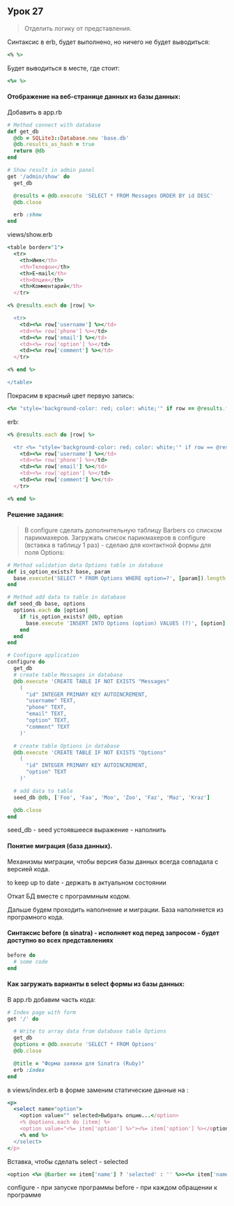 ## Урок 27

> Отделить логику от представления.

Синтаксис в erb, будет выполнено, но ничего не будет выводиться:

```ruby
<% %>
```

Будет выводиться в месте, где стоит:

```ruby
<%= %>
```

#### Отображение на веб-странице данных из базы данных:

Добавить в app.rb

```ruby
# Method connect with database
def get_db
  @db = SQLite3::Database.new 'base.db'
  @db.results_as_hash = true
  return @db
end

# Show result in admin panel
get '/admin/show' do
  get_db

  @results = @db.execute 'SELECT * FROM Messages ORDER BY id DESC'
  @db.close

  erb :show
end
```

views/show.erb

```ruby
<table border="1">
  <tr>
    <th>Имя</th>
    <th>Телефон</th>
    <th>E-mail</th>
    <th>Опция</th>
    <th>Комментарий</th>
  </tr>

<% @results.each do |row| %>

  <tr>
    <td><%= row['username'] %></td>
    <td><%= row['phone'] %></td>
    <td><%= row['email'] %></td>
    <td><%= row['option'] %></td>
    <td><%= row['comment'] %></td>
  </tr>

<% end %>

</table>
```

Покрасим в красный цвет первую запись:

```ruby
<%= "style='background-color: red; color: white;'" if row == @results.first %>
```

erb:

```ruby
<% @results.each do |row| %>

  <tr <%= "style='background-color: red; color: white;'" if row == @results.first %>>
    <td><%= row['username'] %></td>
    <td><%= row['phone'] %></td>
    <td><%= row['email'] %></td>
    <td><%= row['option'] %></td>
    <td><%= row['comment'] %></td>
  </tr>

<% end %>
```

#### Решение задания:

> В configure сделать дополнительную таблицу Barbers со списком парикмахеров. Загружать список парикмахеров в configure (вставка в таблицу 1 раз) - сделаю для контактной формы для поля Options:

```ruby
# Method validation data Options table in database
def is_option_exists? base, param
  base.execute('SELECT * FROM Options WHERE option=?', [param]).length > 0
end

# Method add data to table in database
def seed_db base, options
  options.each do |option|
    if !is_option_exists? @db, option
      base.execute 'INSERT INTO Options (option) VALUES (?)', [option]
    end
  end
end
```

```ruby
# Configure application
configure do
  get_db
  # create table Messages in database
  @db.execute 'CREATE TABLE IF NOT EXISTS "Messages"
    (
      "id" INTEGER PRIMARY KEY AUTOINCREMENT,
      "username" TEXT,
      "phone" TEXT,
      "email" TEXT,
      "option" TEXT,
      "comment" TEXT
    )'

  # create table Options in database
  @db.execute 'CREATE TABLE IF NOT EXISTS "Options"
    (
      "id" INTEGER PRIMARY KEY AUTOINCREMENT,
      "option" TEXT
    )'

  # add data to table
  seed_db @db, ['Foo', 'Faa', 'Moo', 'Zoo', 'Faz', 'Maz', 'Kraz']

  @db.close
end
```

seed_db - seed устоявшееся выражение - наполнить

#### Понятие миграция (база данных).

Механизмы миграции, чтобы версия базы данных всегда совпадала с версией кода.

to keep up to date - держать в актуальном состоянии

Откат БД вместе с программным кодом.

Дальше будем проходить наполнение и миграции. База наполняется из програмного кода.

#### Синтаксис before (в sinatra) - исполняет код перед запросом - будет доступно во всех представлениях

```ruby
before do
  # some code
end
```

#### Как загружать варианты в select формы из базы данных:

В app.rb добавим часть кода:

```ruby
# Index page with form
get '/' do

  # Write to array data from database table Options
  get_db
  @options = @db.execute 'SELECT * FROM Options'
  @db.close

  @title = "Форма заявки для Sinatra (Ruby)"
  erb :index
end
```

в views/index.erb в форме заменим статические данные на :

```ruby
<p>
  <select name="option">
    <option value="" selected>Выбрать опцию...</option>
    <% @options.each do |item| %>
    <option value="<%= item['option'] %>"><%= item['option'] %></option>
    <% end %>
  </select>
</p>
```

Вставка, чтобы сделать select - selected

```ruby
<option <%= @barber == item['name'] ? 'selected' : '' %>><%= item['name'] %></option>
```

configure - при запуске программы
before - при каждом обращении к программе